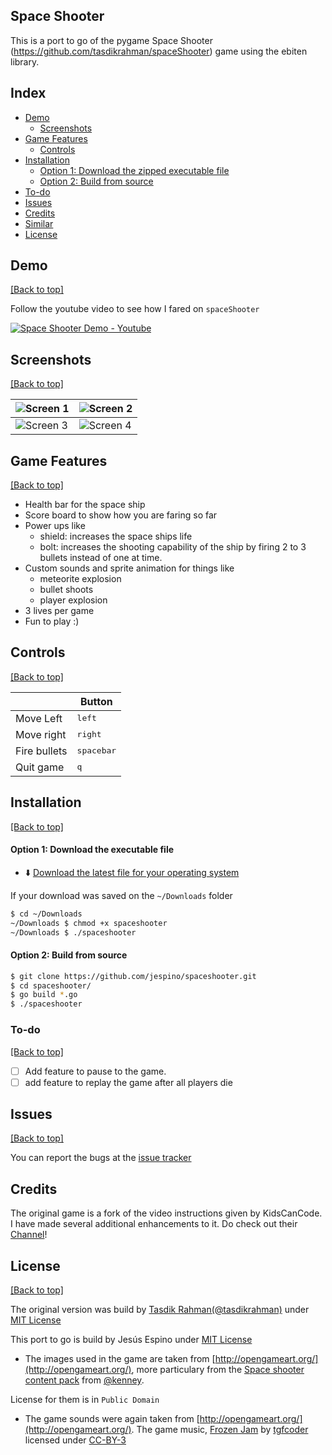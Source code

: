 ## Space Shooter

This is a port to go of the pygame Space Shooter (https://github.com/tasdikrahman/spaceShooter) game using the ebiten library.

## Index

- [Demo](https://github.com/jespino/spaceshooter#demo)
  - [Screenshots](https://github.com/jespino/spaceshooter#screenshots)
- [Game Features](https://github.com/jespino/spaceshooter#game-features)
  - [Controls](https://github.com/jespino/spaceshooter#controls)
- [Installation](https://github.com/jespino/spaceshooter#installation)
  - [Option 1: Download the zipped executable file](https://github.com/jespino/spaceshooter#option-1-download-the-zipped-executable-file)
  - [Option 2: Build from source](https://github.com/jespino/spaceshooter#option-2-build-from-source)
- [To-do](https://github.com/jespino/spaceshooter#to-do)
- [Issues](https://github.com/jespino/spaceshooter#issues)
- [Credits](https://github.com/jespino/spaceshooter#credits)
- [Similar](https://github.com/jespino/spaceshooter#similar)
- [License](https://github.com/jespino/spaceshooter#license)

## Demo

[[Back to top]](https://github.com/jespino/spaceshooter#index)

Follow the youtube video to see how I fared on ``spaceShooter``

[![Space Shooter Demo - Youtube](http://i.imgur.com/bHjlJfG.jpg)](https://www.youtube.com/watch?v=o99zpLsM-ZI)

## Screenshots

[[Back to top]](https://github.com/jespino/spaceshooter#index)

| ![Screen 1](http://i.imgur.com/3MzfmbT.jpg) | ![Screen 2](http://i.imgur.com/4OgIByR.png) |
|---------------------------------------------|---------------------------------------------|
| ![Screen 3](http://i.imgur.com/PFQJjE8.png) | ![Screen 4](http://i.imgur.com/lV4aIur.png) |

## Game Features

[[Back to top]](https://github.com/jespino/spaceshooter#index)

- Health bar for the space ship
- Score board to show how you are faring so far
- Power ups like
  - shield: increases the space ships life
  - bolt: increases the shooting capability of the ship by firing 2 to 3 bullets instead of one at time.
- Custom sounds and sprite animation for things like
  - meteorite explosion
  - bullet shoots
  - player explosion
- 3 lives per game
- Fun to play :)

## Controls

[[Back to top]](https://github.com/jespino/spaceshooter#index)

|              | Button              |
|--------------|---------------------|
| Move Left    | <kbd>left</kbd>     |
| Move right   | <kbd>right</kbd>    |
| Fire bullets | <kbd>spacebar</kbd> |
| Quit game    | <kbd>q</kbd>        |

## Installation

[[Back to top]](https://github.com/jespino/spaceshooter#index)

#### Option 1: Download the executable file

- :arrow_down: [Download the latest file for your operating system](https://github.com/jespino/spaceshooter/releases/latest)

If your download was saved on the `~/Downloads` folder

```bash
$ cd ~/Downloads
~/Downloads $ chmod +x spaceshooter
~/Downloads $ ./spaceshooter
```

#### Option 2: Build from source

```sh
$ git clone https://github.com/jespino/spaceshooter.git
$ cd spaceshooter/
$ go build *.go
$ ./spaceshooter
```

### To-do

[[Back to top]](https://github.com/jespino/spaceshooter#index)

- [ ] Add feature to pause to the game.
- [ ] add feature to replay the game after all players die

## Issues

[[Back to top]](https://github.com/jespino/spaceshooter#index)

You can report the bugs at the [issue tracker](https://github.com/jespino/spaceshooter/issues)

## Credits

The original game is a fork of the video instructions given by KidsCanCode. I have made several additional enhancements to it. Do check out their [Channel](https://www.youtube.com/channel/UCNaPQ5uLX5iIEHUCLmfAgKg)!

## License

[[Back to top]](https://github.com/jespino/spaceshooter#index)

The original version was build by [Tasdik Rahman](http://tasdikrahman.me)[(@tasdikrahman)](https://twitter.com/tasdikrahman) under [MIT License](http://tasdikrahman.mit-license.org)

This port to go is build by Jesús Espino under [MIT License](http://mit-license.org)

- The images used in the game are taken from [http://opengameart.org/](http://opengameart.org/), more particulary from the [Space shooter content pack](http://opengameart.org/content/space-shooter-redux) from [@kenney](http://opengameart.org/users/kenney).

License for them is in `Public Domain`

- The game sounds were again taken from [http://opengameart.org/](http://opengameart.org/). The game music, [Frozen Jam](http://opengameart.org/content/frozen-jam-seamless-loop) by [tgfcoder](https://twitter.com/tgfcoder) licensed under [CC-BY-3](http://creativecommons.org/licenses/by/3.0/)
